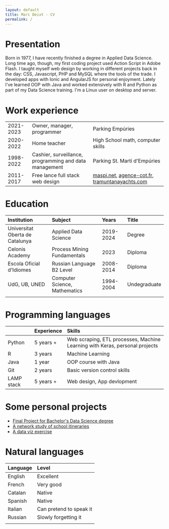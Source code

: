 ```yaml
---
layout: default
title: Marc Deixt - CV
permalink: /
---
```



# Presentation

Born in 1977, I have recently finished a degree in Applied Data Science. Long time ago, though, my first coding project used Action Script in Adobe Flash. I taught myself web design by working in different projects back in the day: CSS, Javascript, PHP and MySQL where the tools of the trade. I developed apps with Ionic and AngularJS for personal enjoyment. Lately I've learned OOP with Java and worked extensively with R and Python as part of my Data Science training. I'm a Linux user on desktop and server.

# Work experience

|           |                                                        |                                   |
|:----------|:-------------------------------------------------------|:----------------------------------|
| 2021-2023 | Owner, manager, programmer                             | Parking Empúries                  |
| 2020-2022 | Home teacher                                           | High School math, computer skills |
| 1998-2022 | Cashier, surveillance, programming and data management | Parking St. Martí d'Empúries      |
| 2011-2017 | Free lance full stack web design                       | [maspi.net](https://maspi.net), [agence-cot.fr](https://agence-cot.fr), [tramuntanayachts.com](https://tramuntanayachts.com)                                 |




# Education

| Institution                     | Subject                       | Years      | Title        |
|:--------------------------------|:------------------------------|:-----------|:-------------|
| Universitat Oberta de Catalunya | Applied Data Science          | 2019-2024  | Degree       |
| Celonis Academy                 | Process Mining Fundamentals   | 2023       | Diploma      |
| Escola Oficial d'Idiomes        | Russian Language B2 Level     | 2008-2014  | Diploma      |
| UdG, UB, UNED                   | Computer Science, Mathematics | 1994- 2004 | Undegraduate |
|                                 |                               |            |              |


# Programming languages



|            | Experience | Skills                                                                      |
|:-----------|:-----------|:----------------------------------------------------------------------------|
| Python     | 5 years +  | Web scraping, ETL processes, Machine Learning with Keras, personal projects |
| R          | 3 years    | Machine Learning                                                            |
| Java       | 1 year     | OOP course with Java                                                                            |
| Git        | 2 years    | Basic version control skills                                                |
| LAMP stack | 5 years +  | Web design, App devlopment                                                 |


# Some personal projects

- [Final Project for Bachelor's Data Science degree](https://github.com/pecuchetian/tfg/)
- [A network study of school itineraries](./school-run/)
- [A data viz exercise](./data-viz/)

# Natural languages

| Language | Level                   |
|:---------|:------------------------|
| English  | Excellent               |
| French   | Very good               |
| Catalan  | Native                  |
| Spanish  | Native                  |
| Italian  | Can pretend to speak it |
| Russian  | Slowly forgetting it    |
|          |                         |

